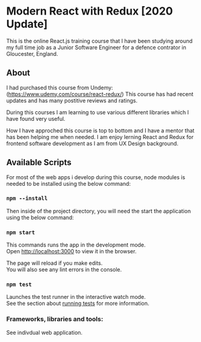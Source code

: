 # Modern React with Redux [2020 Update]

This is the online React.js training course that I have been studying around my full time job as a Junior Software Engineer for a defence contrator in Gloucester, England.

## About

I had purchased this course from Undemy: (https://www.udemy.com/course/react-redux/)
This course has had recent updates and has many postitive reviews and ratings.

During this courses I am learning to use various different libraries which I have found very useful.

How I have approched this course is top to bottom and I have a mentor that has been helping me when needed. I am enjoy lerning React and Redux for frontend software development as I am from UX Design background.


## Available Scripts

For most of the web apps i develop during this course, node modules is needed to be installed using the below command:

### `npm --install`

Then inside of the project directory, you will need the start the application using the below command:

### `npm start`

This commands runs the app in the development mode.\
Open [http://localhost:3000](http://localhost:3000) to view it in the browser.

The page will reload if you make edits.\
You will also see any lint errors in the console.

### `npm test`

Launches the test runner in the interactive watch mode.\
See the section about [running tests](https://facebook.github.io/create-react-app/docs/running-tests) for more information.

### Frameworks, libraries and tools:

See indivdual web application.




